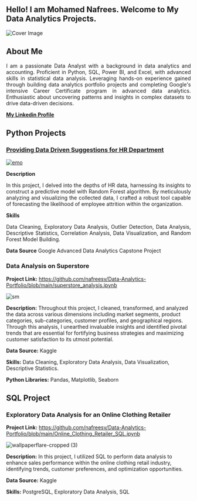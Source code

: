 ##  Hello! I am Mohamed Nafrees. Welcome to My Data Analytics Projects.

![Cover Image](https://github.com/nafreesv/Data-Analytics-Portfolio/assets/125745088/3cf734ea-dcef-4a5e-8858-899fc97d4f4d)

## About Me
<p align="justify"> I am a passionate Data Analyst with a background in data analytics and accounting. Proficient in Python, SQL, Power BI, and Excel, with advanced skills in statistical data analysis. Leveraging hands-on experience gained through building data analytics portfolio projects and completing Google's intensive Career Certificate program in advanced data analytics. Enthusiastic about uncovering patterns and insights in complex datasets to drive data-driven decisions. </p>

<a href="https://www.linkedin.com/in/nafrees/"><b>My Linkedin Profile</b></a>

## Python Projects
### [Providing Data Driven Suggestions for HR Department](https://github.com/nafreesv/Data-Analytics-Portfolio/blob/main/HR_data_analysis.ipynb)

[![emo](https://github.com/nafreesv/Data-Analytics-Portfolio/assets/125745088/260fe906-4364-4a4c-ae4d-c66509c97df8)](https://github.com/nafreesv/Data-Analytics-Portfolio/blob/main/HR_data_analysis.ipynb)


**Description** 
<p align="justify">In this project, I delved into the depths of HR data, harnessing its insights to construct a predictive model with Random Forest algorithm. By meticulously analyzing and visualizing the collected data, I crafted a robust tool capable of forecasting the likelihood of employee attrition within the organization. </p>

**Skills** 
<p align="justify">Data Cleaning, Exploratory Data Analysis, Outlier Detection, Data Analysis, Descriptive Statistics, Correlation Analysis, Data Visualization, and Random Forest Model Building.</p>

**Data Source**
Google Advanced Data Analytics Capstone Project




### Data Analysis on Superstore
**Project Link:** https://github.com/nafreesv/Data-Analytics-Portfolio/blob/main/superstore_analysis.ipynb


![sm](https://github.com/nafreesv/Data-Analytics-Portfolio/assets/125745088/bcc39db2-c4bf-4032-a23d-925eaaaeb27f)


**Description:** Throughout this project, I cleaned, transformed, and analyzed the data across various dimensions including market segments, product categories, sub-categories, customer profiles, and geographical regions. Through this analysis, I unearthed invaluable insights and identified pivotal trends that are essential for fortifying business strategies and maximizing customer satisfaction to its utmost potential.







**Data Source:** Kaggle

**Skills:** Data Cleaning, Exploratory Data Analysis, Data Visualization, Descriptive Statistics.

**Python Libraries:** Pandas, Matplotlib, Seaborn


## SQL Project

### Exploratory Data Analysis for an Online Clothing Retailer

**Project Link:** https://github.com/nafreesv/Data-Analytics-Portfolio/blob/main/Online_Clothing_Retailer_SQL.ipynb

![wallpaperflare-cropped (3)](https://github.com/nafreesv/Data-Analytics-Portfolio/assets/125745088/d8aa2a9f-7b34-4a42-a5c6-e03973a292b3)


**Description:** In this project, I utilized SQL to perform data analysis to enhance sales performance within the online clothing retail industry, identifying trends, customer preferences, and optimization opportunities.


**Data Source:** Kaggle

**Skills:** PostgreSQL, Exploratory Data Analysis, SQL






